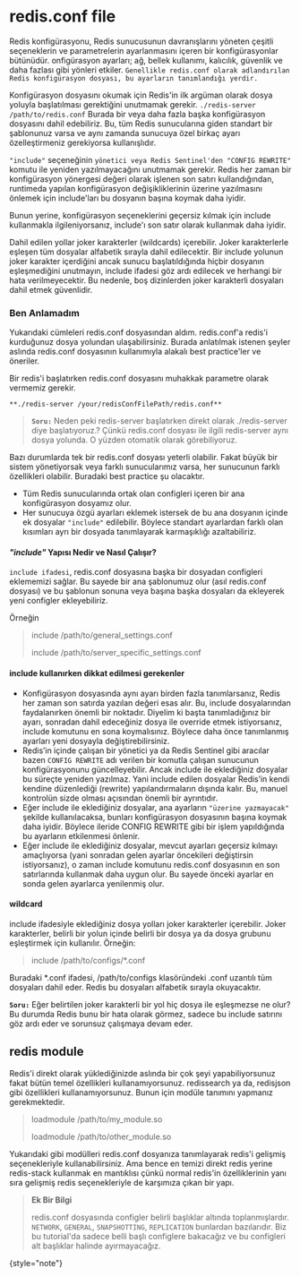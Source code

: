 # redis.conf file

Redis konfigürasyonu, Redis sunucusunun davranışlarını yöneten çeşitli seçeneklerin ve parametrelerin ayarlanmasını içeren
bir konfigürasyonlar bütünüdür. onfigürasyon ayarları; ağ, bellek kullanımı, kalıcılık, güvenlik ve daha fazlası gibi 
yönleri etkiler. `Genellikle redis.conf olarak adlandırılan Redis konfigürasyon dosyası, bu ayarların tanımlandığı yerdir.`

Konfigürasyon dosyasını okumak için Redis'in ilk argüman olarak dosya yoluyla başlatılması gerektiğini unutmamak gerekir.
`./redis-server /path/to/redis.conf`
Burada bir veya daha fazla başka konfigürasyon dosyasını dahil edebiliriz. Bu, tüm Redis sunucularına giden standart bir 
şablonunuz varsa ve aynı zamanda sunucuya özel birkaç ayarı özelleştirmeniz gerekiyorsa kullanışlıdır. 

`"include"` seçeneğinin `yönetici veya Redis Sentinel'den "CONFIG REWRITE"` komutu ile yeniden yazılmayacağını unutmamak 
gerekir. Redis her zaman bir konfigürasyon yönergesi değeri olarak işlenen son satırı kullandığından, runtimeda yapılan 
konfigürasyon değişikliklerinin üzerine yazılmasını önlemek için include'ları bu dosyanın başına koymak daha iyidir.

Bunun yerine, konfigürasyon seçeneklerini geçersiz kılmak için include kullanmakla ilgileniyorsanız, include'ı son satır 
olarak kullanmak daha iyidir.

Dahil edilen yollar joker karakterler (wildcards) içerebilir. Joker karakterlerle eşleşen tüm dosyalar alfabetik sırayla 
dahil edilecektir. Bir include yolunun joker karakter içerdiğini ancak sunucu başlatıldığında hiçbir dosyanın 
eşleşmediğini unutmayın, include ifadesi göz ardı edilecek ve herhangi bir hata verilmeyecektir. Bu nedenle, 
boş dizinlerden joker karakterli dosyaları dahil etmek güvenlidir.

### Ben Anlamadım
Yukarıdaki cümleleri redis.conf dosyasından aldım. redis.conf'a redis'i kurduğunuz dosya yolundan ulaşabilirsiniz.
Burada anlatılmak istenen şeyler aslında redis.conf dosyasının kullanımıyla alakalı best practice'ler ve öneriler.

Bir redis'i başlatırken redis.conf dosyasını muhakkak parametre olarak vermemiz gerekir.

`**./redis-server /your/redisConfFilePath/redis.conf**`

> **`Soru:`** Neden peki redis-server başlatırken direkt olarak ./redis-server diye başlatıyoruz.?
> Çünkü redis.conf dosyası ile ilgili redis-server aynı dosya yolunda. O yüzden otomatik olarak görebiliyoruz.

Bazı durumlarda tek bir redis.conf dosyası yeterli olabilir. Fakat büyük bir sistem yönetiyorsak veya farklı sunucularımız 
varsa, her sunucunun farklı özellikleri olabilir. Buradaki best practice şu olacaktır.

* Tüm Redis sunucularında ortak olan configleri içeren bir ana konfigürasyon dosyamız olur.
* Her sunucuya özgü ayarları eklemek istersek de bu ana dosyanın içinde ek dosyalar `"include"` edilebilir. Böylece 
standart ayarlardan farklı olan kısımları ayrı bir dosyada tanımlayarak karmaşıklığı azaltabiliriz.

#### **_"include"_** Yapısı Nedir ve Nasıl Çalışır?
`include ifadesi`, redis.conf dosyasına başka bir dosyadan configleri eklememizi sağlar. Bu sayede bir ana şablonumuz olur 
(asıl redis.conf dosyası) ve bu şablonun sonuna veya başına başka dosyaları da ekleyerek yeni configler ekleyebiliriz.

Örneğin

> include /path/to/general_settings.conf
> 
> include /path/to/server_specific_settings.conf

#### include kullanırken dikkat edilmesi gerekenler
* Konfigürasyon dosyasında aynı ayarı birden fazla tanımlarsanız, Redis her zaman son satırda yazılan değeri esas alır. 
Bu, include dosyalarından faydalanırken önemli bir noktadır. Diyelim ki başta tanımladığınız bir ayarı, sonradan dahil 
edeceğiniz dosya ile override etmek istiyorsanız, include komutunu en sona koymalısınız. Böylece daha önce tanımlanmış 
ayarları yeni dosyayla değiştirebilirsiniz.
* Redis’in içinde çalışan bir yönetici ya da Redis Sentinel gibi aracılar bazen `CONFIG REWRITE` adı verilen bir komutla 
çalışan sunucunun konfigürasyonunu güncelleyebilir. Ancak include ile eklediğiniz dosyalar bu süreçte yeniden yazılmaz. 
Yani include edilen dosyalar Redis’in kendi kendine düzenlediği (rewrite) yapılandırmaların dışında kalır. Bu, 
manuel kontrolün sizde olması açısından önemli bir ayrıntıdır.
* Eğer include ile eklediğiniz dosyalar, ana ayarların `"üzerine yazmayacak"` şekilde kullanılacaksa, bunları konfigürasyon
dosyasının başına koymak daha iyidir. Böylece ileride CONFIG REWRITE gibi bir işlem yapıldığında bu ayarların etkilenmesi önlenir.
* Eğer include ile eklediğiniz dosyalar, mevcut ayarları geçersiz kılmayı amaçlıyorsa (yani sonradan gelen ayarlar öncekileri 
değiştirsin istiyorsanız), o zaman include komutunu redis.conf dosyasının en son satırlarında kullanmak daha uygun olur. 
Bu sayede önceki ayarlar en sonda gelen ayarlarca yenilenmiş olur.

#### wildcard
include ifadesiyle eklediğiniz dosya yolları joker karakterler içerebilir. Joker karakterler, belirli bir yolun içinde 
belirli bir dosya ya da dosya grubunu eşleştirmek için kullanılır. Örneğin:

> include /path/to/configs/*.conf

Buradaki *.conf ifadesi, /path/to/configs klasöründeki .conf uzantılı tüm dosyaları dahil eder. Redis bu dosyaları alfabetik sırayla okuyacaktır.

**`Soru:`** Eğer belirtilen joker karakterli bir yol hiç dosya ile eşleşmezse ne olur? <br/>
Bu durumda Redis bunu bir hata olarak görmez, sadece bu include satırını göz ardı eder ve sorunsuz çalışmaya devam eder.

## redis module
Redis'i direkt olarak yüklediğinizde aslında bir çok şeyi yapabiliyorsunuz fakat bütün temel özellikleri kullanamıyorsunuz.
redissearch ya da, redisjson gibi özellikleri kullanamıyorsunuz. Bunun için modüle tanımını yapmanız gerekmektedir.

> loadmodule /path/to/my_module.so
> 
> loadmodule /path/to/other_module.so

Yukarıdaki gibi modülleri redis.conf dosyanıza tanımlayarak redis'i gelişmiş seçenekleriyle kullanabilirsiniz.
Ama bence en temizi direkt redis yerine redis-stack kullanmak en mantıklısı çünkü normal redis'in özelliklerinin yanı sıra
gelişmiş redis seçenekleriyle de karşımıza çıkan bir yapı.



> **Ek Bir Bilgi**
>
> redis.conf dosyasında configler belirli başlıklar altında toplanmışlardır.
> `NETWORK`, `GENERAL`, `SNAPSHOTTING`, `REPLICATION` bunlardan bazılarıdır. Biz bu tutorial'da sadece belli başlı
> configlere bakacağız ve bu configleri alt başlıklar halinde ayırmayacağız.
>
{style="note"}



